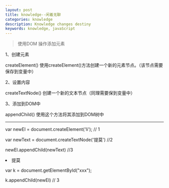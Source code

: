 ```yaml
---
layout: post
title: knowledge--闲着无聊
categories: knowledge
description: Knowledge changes destiny
keywords: knowledge, javaScript
---
```


> 使用DOM 操作添加元素

  1、创建元素

  createElement()
  使用createElement()方法创建一个新的元素节点。（该节点需要保存到变量中）

  2、设置内容

  createTextNode()
  创建一个新的文本节点（同理需要保到变量中）

  3、添加到DOM中

  appendChild()
  使用这个方法将其添加到DOM树中

  ---

  var newEl = document.createElement('li');		// 1

  var newText = document.createTextNode('提莫')		//2

  newEl.appendChild(newText) 		//3    <li>提莫</li>

  var k = document.getElementById("xxx");

  k.appendChild(newEl) 				// 3


  

